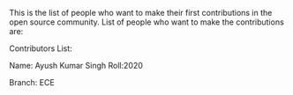This is the list of people who want to make their first contributions in the open source community. 
List of people who want to make the contributions are:


Contributors List:

Name: Ayush Kumar Singh
Roll:2020

Branch:  ECE

